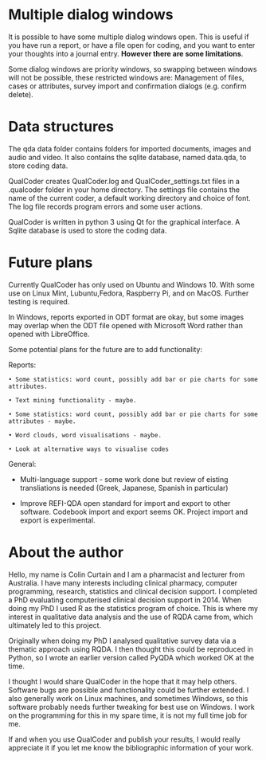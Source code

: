 
#  Multiple dialog windows

It is possible to have some multiple dialog windows open. This is useful if you have run a report, or have a file open for coding, and you want to enter your thoughts into a journal entry. **However there are some limitations**.
 
Some dialog windows are priority windows, so swapping between windows will not be possible, these restricted windows are: Management of files, cases or attributes, survey import and confirmation dialogs (e.g. confirm delete). 

# Data structures

The qda data folder contains folders for imported documents, images and audio and video. It also contains the sqlite database, named data.qda, to store coding data.

QualCoder creates QualCoder.log and QualCoder_settings.txt files in a .qualcoder folder in your home directory. The settings file contains the name of the current coder, a default working directory and choice of font. The log file records program errors and some user actions.

QualCoder is written in python 3 using Qt for the graphical interface. A Sqlite database is used to store the coding data.


# Future plans

Currently QualCoder has only used on Ubuntu and Windows 10. With some use on Linux Mint, Lubuntu,Fedora, Raspberry Pi, and on MacOS. Further testing is required.

In Windows, reports exported in ODT format are okay, but some images may overlap when the ODT file opened with Microsoft Word rather than opened with LibreOffice.


Some potential plans for the future are to add functionality:


Reports: 

    • Some statistics: word count, possibly add bar or pie charts for some attributes.

    • Text mining functionality - maybe.

    • Some statistics: word count, possibly add bar or pie charts for some attributes - maybe.

    • Word clouds, word visualisations - maybe.

    • Look at alternative ways to visualise codes

General:

* Multi-language support - some work done but review of eisting transliations is needed (Greek, Japanese, Spanish in particular)

* Improve REFI-QDA open standard for import and export to other software. Codebook import and export seems OK. Project import and export is experimental.

#  About the author

Hello, my name is Colin Curtain and I am a pharmacist and lecturer from Australia. I have many interests including clinical pharmacy, computer programming, research, statistics and clinical decision support. I completed a PhD evaluating computerised clinical decision support in 2014. When doing my PhD I used R as the statistics program of choice. This is where my interest in qualitative data analysis and the use of RQDA came from, which ultimately led to this project.

Originally when doing my PhD I analysed qualitative survey data via a thematic approach using RQDA. I then thought this could be reproduced in Python, so I wrote an earlier version called PyQDA which worked OK at the time.

I thought I would share QualCoder in the hope that it may help others. Software bugs are possible and functionality could be further extended. I also generally work on Linux machines, and sometimes Windows, so this software probably needs further tweaking for best use on Windows. I work on the programming for this in my spare time, it is not my full time job for me.

If and when you use QualCoder and publish your results, I would really appreciate it if you let me know the bibliographic information of your work.
